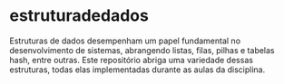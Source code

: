 # estruturadedados
Estruturas de dados desempenham um papel fundamental no desenvolvimento de sistemas, abrangendo listas, filas, pilhas e tabelas hash, entre outras. Este repositório abriga uma variedade dessas estruturas, todas elas implementadas durante as aulas da disciplina. 
